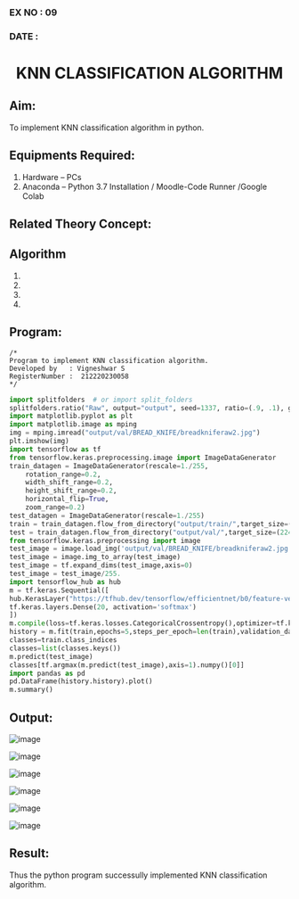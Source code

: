 ### EX NO : 09
### DATE  : 
# <p align="center"> KNN CLASSIFICATION ALGORITHM </p>
## Aim:
   To implement KNN classification algorithm in python.
## Equipments Required:
1. Hardware – PCs
2. Anaconda – Python 3.7 Installation / Moodle-Code Runner /Google Colab

## Related Theory Concept:

## Algorithm
1.
2.
3.
4.

## Program:
```
/*
Program to implement KNN classification algorithm.
Developed by   : Vigneshwar S
RegisterNumber :  212220230058
*/
```
```python
import splitfolders  # or import split_folders
splitfolders.ratio("Raw", output="output", seed=1337, ratio=(.9, .1), group_prefix=None) # default values
import matplotlib.pyplot as plt
import matplotlib.image as mping
img = mping.imread("output/val/BREAD_KNIFE/breadkniferaw2.jpg")
plt.imshow(img)
import tensorflow as tf
from tensorflow.keras.preprocessing.image import ImageDataGenerator
train_datagen = ImageDataGenerator(rescale=1./255,
    rotation_range=0.2,
    width_shift_range=0.2,
    height_shift_range=0.2,
    horizontal_flip=True,
    zoom_range=0.2)
test_datagen = ImageDataGenerator(rescale=1./255)
train = train_datagen.flow_from_directory("output/train/",target_size=(224,224),seed=42,batch_size=32,class_mode="categorical")
test = train_datagen.flow_from_directory("output/val/",target_size=(224,224),seed=42,batch_size=32,class_mode="categorical")
from tensorflow.keras.preprocessing import image
test_image = image.load_img('output/val/BREAD_KNIFE/breadkniferaw2.jpg', target_size=(224,224))
test_image = image.img_to_array(test_image)
test_image = tf.expand_dims(test_image,axis=0)
test_image = test_image/255.
import tensorflow_hub as hub
m = tf.keras.Sequential([
hub.KerasLayer("https://tfhub.dev/tensorflow/efficientnet/b0/feature-vector/1"),
tf.keras.layers.Dense(20, activation='softmax')
])
m.compile(loss=tf.keras.losses.CategoricalCrossentropy(),optimizer=tf.keras.optimizers.Adam(),metrics=["accuracy"])
history = m.fit(train,epochs=5,steps_per_epoch=len(train),validation_data=test,validation_steps=len(test))
classes=train.class_indices
classes=list(classes.keys())
m.predict(test_image)
classes[tf.argmax(m.predict(test_image),axis=1).numpy()[0]]
import pandas as pd
pd.DataFrame(history.history).plot()
m.summary()

```
## Output:

![image](https://user-images.githubusercontent.com/74660507/169310428-cf241697-9655-4dbe-8558-d7fdb641cc84.png)

![image](https://user-images.githubusercontent.com/74660507/169310545-ab9cde07-95fa-4ef9-83c6-5426f23631d5.png)

![image](https://user-images.githubusercontent.com/74660507/169310600-85855370-9648-4790-b384-c58e2e2c2430.png)

![image](https://user-images.githubusercontent.com/74660507/169310688-d9b7eb76-9d67-4b14-888d-0b623d3d1496.png)

![image](https://user-images.githubusercontent.com/74660507/169310772-23759a09-e856-4a29-a3f7-6a760ad1fc5c.png)

![image](https://user-images.githubusercontent.com/74660507/169310866-32449759-2e34-4015-9851-6e39bf3b3c37.png)

## Result:
Thus the python program successully implemented KNN classification algorithm.
